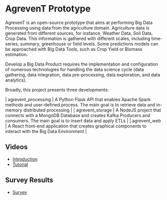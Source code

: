 # AgrevenT Prototype

AgrevenT is an open-source prototype that aims at performing Big Data Processing using data from the agriculture domain.
Agriculture data is generated from different sources, for instance,
Weather Data, Soil Data, Crop Data. This information is gathered with different scales, including time-series, summary, greenhouse or field levels. Some predictions models can be approached with Big Data Tools, such as Crop Yield or Biomass estimation.

Develop a Big Data Product requires the implementation and configuration of numerous technologies for handling the data science cycle (data gathering, data integration, data pre-processing, data exploration, and data analytics). 

Broadly, this project presents three developments:

| agrevent_processing  | A Python Flask API that enables Apache Spark methods and user-defined process. The main goal is to retrieve data and in-memory distributed processing |
| agrevent_storage | A NodeJS project that connects with a MongoDB Database and creates Kafka Producers and consumers. The main goal is to insert data and apply ETLs |
| agrevent_web  | A React front-end application that creates graphical components to interact with the Big Data Environment  |


## Videos

* [Introduction](https://vimeo.com/410733754)
* [Tutorial](https://vimeo.com/411019366)

## Survey Results

* [Survey](https://github.com/felipe-vargas-inrae/agrevent/blob/master/agrevent_processing/api/documents/agrevent_survey.pdf)